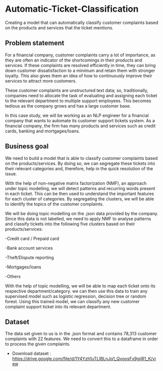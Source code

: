 # Automatic-Ticket-Classification
 Creating a model that can automatically classify customer complaints based on the products and services that the ticket mentions.

## Problem statement
For a financial company, customer complaints carry a lot of importance, as they are often an indicator of the shortcomings in their products and services. If these complaints are resolved efficiently in time, they can bring down customer dissatisfaction to a minimum and retain them with stronger loyalty. This also gives them an idea of how to continuously improve their services to attract more customers. 

These customer complaints are unstructured text data; so, traditionally, companies need to allocate the task of evaluating and assigning each ticket to the relevant department to multiple support employees. This becomes tedious as the company grows and has a large customer base.

In this case study, we will be working as an NLP engineer for a financial company that wants to automate its customer support tickets system. As a financial company, the firm has many products and services such as credit cards, banking and mortgages/loans. 

## Business goal
We need to build a model that is able to classify customer complaints based on the products/services. By doing so, we can segregate these tickets into their relevant categories and, therefore, help in the quick resolution of the issue.

With the help of non-negative matrix factorization (NMF), an approach under topic modelling, we will detect patterns and recurring words present in each ticket. This can be then used to understand the important features for each cluster of categories. By segregating the clusters, we will be able to identify the topics of the customer complaints. 

We will be doing topic modelling on the .json data provided by the company. Since this data is not labelled, we need to apply NMF to analyse patterns and classify tickets into the following five clusters based on their products/services:

-Credit card / Prepaid card

-Bank account services

-Theft/Dispute reporting

-Mortgages/loans

-Others 

With the help of topic modelling, we will be able to map each ticket onto its respective department/category. we can then use this data to train any supervised model such as logistic regression, decision tree or random forest. Using this trained model, we can classify any new customer complaint support ticket into its relevant department.

 
## Dataset

The data set given to us is in the .json format and contains 78,313 customer complaints with 22 features. We need to convert this to a dataframe in order to process the given complaints.

- Download dataset : https://drive.google.com/file/d/1Y4Yzh1uTLIBLnJq1_QvoosFx9giiR1_K/view
 
